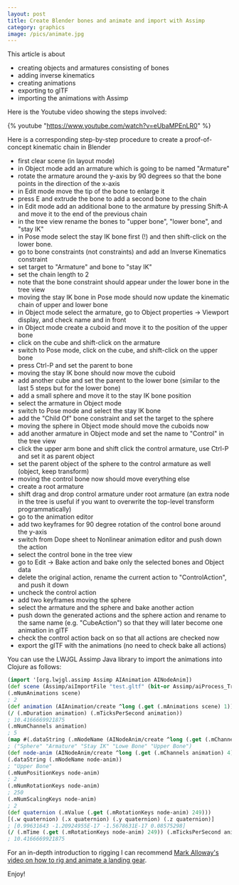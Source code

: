 ```yaml
---
layout: post
title: Create Blender bones and animate and import with Assimp
category: graphics
image: /pics/animate.jpg
---
```


This article is about
* creating objects and armatures consisting of bones
* adding inverse kinematics
* creating animations
* exporting to glTF
* importing the animations with Assimp

Here is the Youtube video showing the steps involved:

{% youtube "https://www.youtube.com/watch?v=eUbaMPEnLR0" %}

Here is a corresponding step-by-step procedure to create a proof-of-concept kinematic chain in Blender

* first clear scene (in layout mode)
* in Object mode add an armature which is going to be named "Armature"
* rotate the armature around the y-axis by 90 degrees so that the bone points in the direction of the x-axis
* in Edit mode move the tip of the bone to enlarge it
* press E and extrude the bone to add a second bone to the chain
* in Edit mode add an additional bone to the armature by pressing Shift-A and move it to the end of the previous chain
* in the tree view rename the bones to "upper bone", "lower bone", and "stay IK"
* in Pose mode select the stay IK bone first (!) and then shift-click on the lower bone.
* go to bone constraints (not constraints) and add an Inverse Kinematics constraint
* set target to "Armature" and bone to "stay IK"
* set the chain length to 2
* note that the bone constraint should appear under the lower bone in the tree view
* moving the stay IK bone in Pose mode should now update the kinematic chain of upper and lower bone
* in Object mode select the armature, go to Object properties -> Viewport display, and check name and in front
* in Object mode create a cuboid and move it to the position of the upper bone
* click on the cube and shift-click on the armature
* switch to Pose mode, click on the cube, and shift-click on the upper bone
* press Ctrl-P and set the parent to bone
* moving the stay IK bone should now move the cuboid
* add another cube and set the parent to the lower bone (similar to the last 5 steps but for the lower bone)
* add a small sphere and move it to the stay IK bone position
* select the armature in Object mode
* switch to Pose mode and select the stay IK bone
* add the "Child Of" bone constraint and set the target to the sphere
* moving the sphere in Object mode should move the cuboids now
* add another armature in Object mode and set the name to "Control" in the tree view
* click the upper arm bone and shift click the control armature, use Ctrl-P and set it as parent object
* set the parent object of the sphere to the control armature as well (object, keep transform)
* moving the control bone now should move everything else
* create a root armature
* shift drag and drop control armature under root armature (an extra node in the tree is useful if you want to overwrite the top-level transform programmatically)
* go to the animation editor
* add two keyframes for 90 degree rotation of the control bone around the y-axis
* switch from Dope sheet to Nonlinear animation editor and push down the action
* select the control bone in the tree view
* go to Edit -> Bake action and bake only the selected bones and Object data
* delete the original action, rename the current action to "ControlAction", and push it down
* uncheck the control action
* add two keyframes moving the sphere
* select the armature and the sphere and bake another action
* push down the generated actions and the sphere action and rename to the same name (e.g. "CubeAction") so that they will later become one animation in glTF
* check the control action back on so that all actions are checked now
* export the glTF with the animations (no need to check bake all actions)

You can use the LWJGL Assimp Java library to import the animations into Clojure as follows:

```Clojure
(import '[org.lwjgl.assimp Assimp AIAnimation AINodeAnim])
(def scene (Assimp/aiImportFile "test.gltf" (bit-or Assimp/aiProcess_Triangulate Assimp/aiProcess_CalcTangentSpace)))
(.mNumAnimations scene)
; 2
(def animation (AIAnimation/create ^long (.get (.mAnimations scene) 1)))
(/ (.mDuration animation) (.mTicksPerSecond animation))
; 10.4166669921875
(.mNumChannels animation)
; 5
(map #(.dataString (.mNodeName (AINodeAnim/create ^long (.get (.mChannels animation) %)))) (range (.mNumChannels animation)))
; ("Sphere" "Armature" "Stay IK" "Lowe Bone" "Upper Bone")
(def node-anim (AINodeAnim/create ^long (.get (.mChannels animation) 4)))
(.dataString (.mNodeName node-anim))
; "Upper Bone"
(.mNumPositionKeys node-anim)
; 2
(.mNumRotationKeys node-anim)
; 250
(.mNumScalingKeys node-anim)
; 2
(def quaternion (.mValue (.get (.mRotationKeys node-anim) 249)))
[(.w quaternion) (.x quaternion) (.y quaternion) (.z quaternion)]
; [0.99631643 -1.20924955E-17 -1.5678631E-17 0.08575298]
(/ (.mTime (.get (.mRotationKeys node-anim) 249)) (.mTicksPerSecond animation))
; 10.4166669921875
```

For an in-depth introduction to rigging I can recommend [Mark Alloway's video on how to rig and animate a landing gear][1].

Enjoy!

[1]: https://www.youtube.com/watch?v=tV2MhgnnvOg
